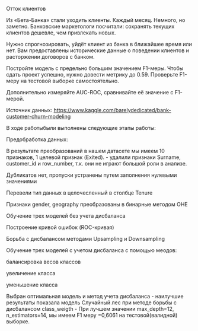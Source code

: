 ﻿Отток клиентов

Из «Бета-Банка» стали уходить клиенты. Каждый месяц. Немного, но заметно. Банковские маркетологи посчитали: сохранять текущих клиентов дешевле, чем привлекать новых.

Нужно спрогнозировать, уйдёт клиент из банка в ближайшее время или нет. Вам предоставлены исторические данные о поведении клиентов и расторжении договоров с банком.

Постройте модель с предельно большим значением F1-меры. Чтобы сдать проект успешно, нужно довести метрику до 0.59. Проверьте F1-меру на тестовой выборке самостоятельно.

Дополнительно измеряйте AUC-ROC, сравнивайте её значение с F1-мерой.

Источник данных: https://www.kaggle.com/barelydedicated/bank-customer-churn-modeling

В ходе работыбыли выполнены следующие этапы работы:

Предобработка данных:

В результате преобразований в нашем датасете мы имеем 10 признаков, 1 целевой признак (Exited). - удалили признаки Surname, customer\_id и row\_number, т.к. они не играют большой роли в анализе.

Дубликатов нет, пропуски устранены путем заполнения нулевыми значениями

Перевели тип данных в целочесленный в столбце Tenure

Признаки gender, geography преобразованы в бинарные методом OHE

Обучение трех моделей без учета дисбаланса

Построение кривой ошибок (ROC-кривая)

Борьба с дисбалансом методами Upsampling и Downsampling

Обучение трех моделей с учетом дисбаланса с помощью меодов:

балансировка весов классов

увеличение класса

уменьшение класса

Выбран оптимальная модель и метод учета дисбаланса - наилучшие результаты показала модель Случайный лес при методе борьбы с дисбалансом class\_weigth - При лучшем значении max\_depth=12, n\_estimators=14, мы имеем F1 меру =0,6061 на тестовой(валидной) выборке.
